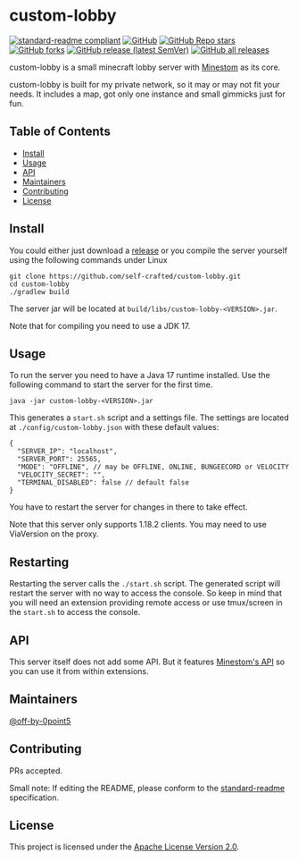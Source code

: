# custom-lobby

[![standard-readme compliant](https://img.shields.io/badge/standard--readme-OK-green.svg?style=flat-square)](https://github.com/RichardLitt/standard-readme)
[![GitHub](https://img.shields.io/github/license/self-crafted/custom-lobby?style=flat-square&color=b2204c)](https://github.com/self-crafted/custom-lobby/blob/master/LICENSE)
[![GitHub Repo stars](https://img.shields.io/github/stars/self-crafted/custom-lobby?style=flat-square)](https://github.com/self-crafted/custom-lobby/stargazers)
[![GitHub forks](https://img.shields.io/github/forks/self-crafted/custom-lobby?style=flat-square)](https://github.com/self-crafted/custom-lobby/network/members)
[![GitHub release (latest SemVer)](https://img.shields.io/github/v/release/self-crafted/custom-lobby?style=flat-square)](https://github.com/self-crafted/custom-lobby/releases/latest)
[![GitHub all releases](https://img.shields.io/github/downloads/self-crafted/custom-lobby/total?style=flat-square)](https://github.com/self-crafted/custom-lobby/releases)

custom-lobby is a small minecraft lobby server with [Minestom](https://github.com/Minestom/Minestom) as its core.

custom-lobby is built for my private network, so it may or may not fit your needs.
It includes a map, got only one instance and small gimmicks just for fun.

## Table of Contents

- [Install](#install)
- [Usage](#usage)
- [API](#api)
- [Maintainers](#maintainers)
- [Contributing](#contributing)
- [License](#license)

## Install
You could either just download a [release](https://github.com/self-crafted/custom-lobby/releases) or you compile the server yourself using the following commands under Linux
```shell
git clone https://github.com/self-crafted/custom-lobby.git
cd custom-lobby
./gradlew build
```
The server jar will be located at `build/libs/custom-lobby-<VERSION>.jar`.

Note that for compiling you need to use a JDK 17.

## Usage
To run the server you need to have a Java 17 runtime installed.
Use the following command to start the server for the first time.
```shell
java -jar custom-lobby-<VERSION>.jar
```
This generates a `start.sh` script and a settings file.
The settings are located at `./config/custom-lobby.json` with these default values:
```json5
{
  "SERVER_IP": "localhost",
  "SERVER_PORT": 25565,
  "MODE": "OFFLINE", // may be OFFLINE, ONLINE, BUNGEECORD or VELOCITY
  "VELOCITY_SECRET": "",
  "TERMINAL_DISABLED": false // default false
}
```
You have to restart the server for changes in there to take effect.

Note that this server only supports 1.18.2 clients.
You may need to use ViaVersion on the proxy.

## Restarting
Restarting the server calls the `./start.sh` script.
The generated script will restart the server with no way to access the console.
So keep in mind that you will need an extension providing remote access or use tmux/screen in the `start.sh` to access the console.


## API
This server itself does not add some API. But it features [Minestom's API](https://github.com/Minestom/Minestom) so you can use it from within extensions.

## Maintainers

[@off-by-0point5](https://github.com/off-by-0point5)

## Contributing

PRs accepted.

Small note: If editing the README, please conform to the [standard-readme](https://github.com/RichardLitt/standard-readme) specification.

## License

This project is licensed under the [Apache License Version 2.0](LICENSE).
